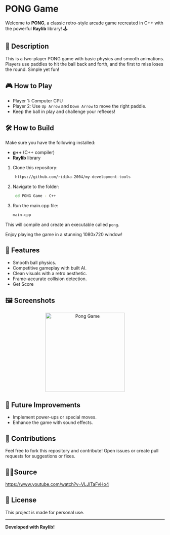 # PONG Game

Welcome to **PONG**, a classic retro-style arcade game recreated in C++ with the powerful **Raylib** library! 🕹️

## 📝 Description
This is a two-player PONG game with basic physics and smooth animations. Players use paddles to hit the ball back and forth, and the first to miss loses the round. Simple yet fun!

## 🎮 How to Play
- Player 1: Computer CPU 
- Player 2: Use `Up Arrow` and `Down Arrow` to move the right paddle.
- Keep the ball in play and challenge your reflexes!

## 🛠️ How to Build
Make sure you have the following installed:
- **g++** (C++ compiler)
- **Raylib** library

1. Clone this repository:
   ```bash
    https://github.com/ridika-2004/my-development-tools
   ```

2. Navigate to the folder:
   ```bash
    cd PONG Game - C++
   ```
   
3. Run the main.cpp file:
   ```bash
   main.cpp
   ```

This will compile and create an executable called `pong`.


Enjoy playing the game in a stunning 1080x720 window!

## 🧩 Features
- Smooth ball physics.
- Competitive gameplay with built AI.
- Clean visuals with a retro aesthetic.
- Frame-accurate collision detection.
- Get Score

## 🖼️ Screenshots
<p align="center">
<img src="https://github.com/user-attachments/assets/b7fdf3cd-ebd7-4e75-ac0a-bfef3423dcba"alt="Pong Game" width="250">
</p>

## 🚀 Future Improvements
- Implement power-ups or special moves.
- Enhance the game with sound effects.

## 🤝 Contributions
Feel free to fork this repository and contribute! Open issues or create pull requests for suggestions or fixes.

## 👩‍💻Source
https://www.youtube.com/watch?v=VLJlTaFvHo4

## 📜 License
This project is made for personal use.

---
**Developed with Raylib!**
